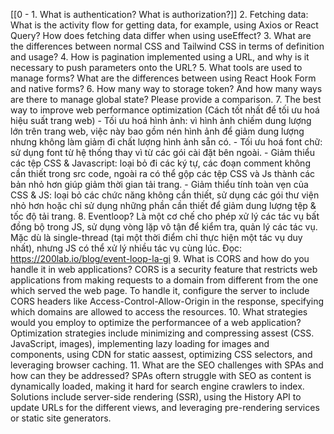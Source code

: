 [[0 - 1. What is authentication? What is authorization?]]
2. Fetching data: What is the activity flow for getting data, for example, using Axios or React Query? How does fetching data differ when using useEffect?
3. What are the differences between normal CSS and Tailwind CSS in terms of definition and usage?
4. How is pagination implemented using a URL, and why is it necessary to push parameters onto the URL?
5. What tools are used to manage forms? What are the differences between using React Hook Form and native forms?
6. How many way to storage token? And how many ways are there to manage global state? Please provide a comparison. 
7. The best way to improve web performance optimization (Cách tốt nhất để tối ưu hoá hiệu suất trang web)
	- Tối ưu hoá hình ảnh: vì hình ảnh chiếm dung lượng lớn trên trang web, việc này bao gồm nén hình ảnh để giảm dung lượng nhưng không làm giảm đi chất lượng hình ảnh sẵn có.
	- Tối ưu hoá font chữ: sử dụng font từ hệ thống thay vì từ các gói cài đặt bên ngoài.
	- Giảm thiểu các tệp CSS & Javascript: loại bỏ đi các ký tự, các đoạn comment không cần thiết trong src code, ngoài ra có thể gộp các tệp CSS và Js thành các bản nhỏ hơn giúp giảm thời gian tải trang.
	- Giảm thiểu tính toàn vẹn của CSS & JS: loại bỏ các chức năng không cần thiết, sử dụng các gói thư viện nhỏ hơn hoặc chỉ sử dụng những phần cần thiết để giảm dung lượng tệp & tốc độ tải trang.
8. Eventloop?
	Là một cơ chế cho phép xử lý các tác vụ bất đồng bộ trong JS, sử dụng vòng lặp vô tận để kiểm tra, quản lý các tác vụ. Mặc dù là single-thread (tại một thời điểm chỉ thực hiện một tác vụ duy nhất), nhưng JS có thể xử lý nhiều tác vụ cùng lúc.
	Đọc: https://200lab.io/blog/event-loop-la-gi
9. What is CORS and how do you handle it in web applications?
	CORS is a security feature that restricts web applications from making requests to a domain from different from the one which served the web page. To handle it, configure the server to include CORS headers like Access-Control-Allow-Origin in the response, specifying which domains are allowed to access the resources.
10. What strategies would you employ to optimize the performancee of a web application?
	Optimization strategies include minimizing and compressing assest (CSS. JavaScript, images), implementing lazy loading for images and components, using CDN for static aassest, optimizing CSS selectors, and leveraging browser caching.
11. What are the SEO challenges with SPAs and how can they be addressed?
	SPAs oftern struggle with SEO as content is dynamically loaded, making it hard for search engine crawlers to index. Solutions include server-side rendering (SSR), using the History API to update URLs for the different views, and leveraging pre-rendering services or static site generators.